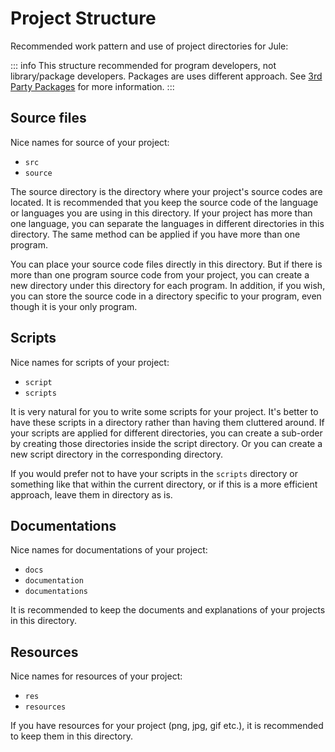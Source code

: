 # Project Structure
Recommended work pattern and use of project directories for Jule:

::: info
This structure recommended for program developers, not library/package developers. Packages are uses different approach. See [3rd Party Packages](/packages/3rd-party-packages/) for more information.
:::

## Source files
Nice names for source of your project:
- `src`
- `source`

The source directory is the directory where your project's source codes are located. It is recommended that you keep the source code of the language or languages you are using in this directory. If your project has more than one language, you can separate the languages in different directories in this directory. The same method can be applied if you have more than one program.

You can place your source code files directly in this directory. But if there is more than one program source code from your project, you can create a new directory under this directory for each program. In addition, if you wish, you can store the source code in a directory specific to your program, even though it is your only program.

## Scripts
Nice names for scripts of your project:
- `script`
- `scripts`

It is very natural for you to write some scripts for your project. It's better to have these scripts in a directory rather than having them cluttered around. If your scripts are applied for different directories, you can create a sub-order by creating those directories inside the script directory. Or you can create a new script directory in the corresponding directory.

If you would prefer not to have your scripts in the `scripts` directory or something like that within the current directory, or if this is a more efficient approach, leave them in directory as is.

## Documentations
Nice names for documentations of your project:
- `docs`
- `documentation`
- `documentations`

It is recommended to keep the documents and explanations of your projects in this directory.

## Resources
Nice names for resources of your project:
- `res`
- `resources`

If you have resources for your project (png, jpg, gif etc.), it is recommended to keep them in this directory.